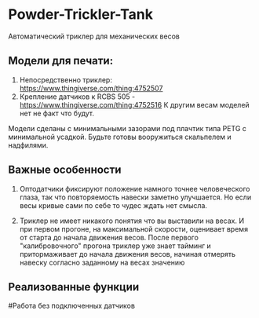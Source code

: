 # Powder-Trickler-Tank
Автоматический триклер для механических весов

## Модели для печати:

1. Непосредственно триклер: https://www.thingiverse.com/thing:4752507
2. Крепление датчиков к RCBS 505 - https://www.thingiverse.com/thing:4752516
К другим весам моделей нет не факт что будут.

Модели сделаны с минимальными зазорами под плачтик типа PETG с минимальной усадкой.
Будьте готовы вооружиться скальпелем и надфилями.

## Важные особенности

1. Оптодатчики фиксируют положение намного точнее человеческого глаза, так что повторяемость навески заметно улучшается.
Но если весы кривые сами по себе то чудес ждать нет смысла. 

2. Триклер не имеет никакого понятия что вы выставили на весах. И при первом прогоне, на максимальной скорости, оценивает время от старта до начала движения весов.
После первого "калибровочного" прогона триклер уже знает тайминг и притормаживает до начала движения весов, начиная отмерять навеску согласно заданному на весах значению

## Реализованные функции

 #Работа без подключенных датчиков 
